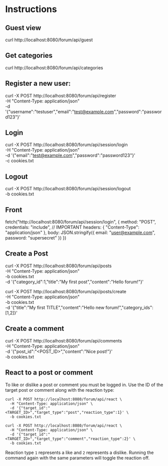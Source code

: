 # Instructions

## Guest view
curl  http://localhost:8080/forum/api/guest

## Get categories
curl http://localhost:8080/forum/api/categories

## Register a new user:

curl -X POST http://localhost:8080/forum/api/register \
  -H "Content-Type: application/json" \
  -d '{"username":"testuser","email":"test@example.com","password":"password123"}'

## Login

curl -X POST http://localhost:8080/forum/api/session/login \
  -H "Content-Type: application/json" \
  -d '{"email":"test@example.com","password":"password123"}' \
  -c cookies.txt

## Logout

curl -X POST http://localhost:8080/forum/api/session/logout \
  -b cookies.txt


## Front

fetch("http://localhost:8080/forum/api/session/login", {
    method: "POST",
    credentials: "include", // IMPORTANT
    headers: {
        "Content-Type": "application/json"
    },
    body: JSON.stringify({
        email: "user@example.com",
        password: "supersecret"
    })
})



 ## Create a Post

 curl -X POST http://localhost:8080/forum/api/posts \
  -H "Content-Type: application/json" \
  -b cookies.txt \
  -d '{"category_id":1,"title":"My first post","content":"Hello forum!"}'

  curl -X POST http://localhost:8080/forum/api/posts/create \
  -H "Content-Type: application/json" \
  -b cookies.txt \
  -d '{"title":"My first TITLE","content":"Hello new forum!","category_ids":[1,2]}'

## Create a comment

curl -X POST http://localhost:8080/forum/api/comments \
  -H "Content-Type: application/json" \
  -d '{"post_id":"<POST_ID>","content":"Nice post!"}' \
  -b cookies.txt

## React to a post or comment

To like or dislike a post or comment you must be logged in. Use the ID of the
target post or comment along with the reaction type:

```
curl -X POST http://localhost:8080/forum/api/react \
  -H "Content-Type: application/json" \
  -d '{"target_id":"<TARGET_ID>","target_type":"post","reaction_type":1}' \
  -b cookies.txt

curl -X POST http://localhost:8080/forum/api/react \
  -H "Content-Type: application/json" \
  -d '{"target_id":"<TARGET_ID>","target_type":"comment","reaction_type":2}' \
  -b cookies.txt
```
Reaction type `1` represents a like and `2` represents a dislike. Running the
command again with the same parameters will toggle the reaction off.